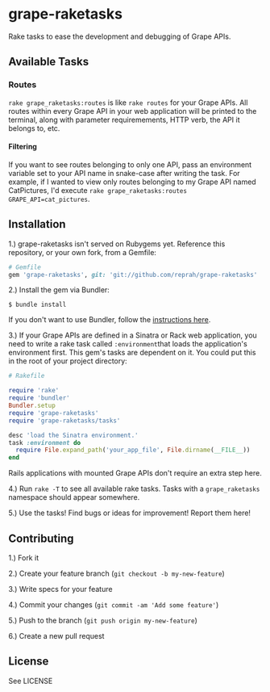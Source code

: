 # grape-raketasks

Rake tasks to ease the development and debugging of Grape APIs.

## Available Tasks

### Routes

`rake grape_raketasks:routes` is like `rake routes` for your Grape APIs. All routes within every Grape API in your web application will be printed to the terminal, along with parameter requiremements, HTTP verb, the API it belongs to, etc.

#### Filtering

If you want to see routes belonging to only one API, pass an environment variable set to your API name in snake-case after writing the task. For example, if I wanted to view only routes belonging to my Grape API named CatPictures, I'd execute `rake grape_raketasks:routes GRAPE_API=cat_pictures`.

## Installation

1.) grape-raketasks isn't served on Rubygems yet. Reference this repository, or your own fork, from a Gemfile:

```ruby
# Gemfile
gem 'grape-raketasks', git: 'git://github.com/reprah/grape-raketasks'
```

2.) Install the gem via Bundler:

```shell
$ bundle install
```
If you don't want to use Bundler, follow the [instructions here](http://ruby.about.com/od/advancedruby/a/gitgem.htm).

3.) If your Grape APIs are defined in a Sinatra or Rack web application, you need to write a rake task called `:environment`that loads the application's environment first. This gem's tasks are dependent on it. You could put this in the root of your project directory:

```ruby
# Rakefile

require 'rake'
require 'bundler' 
Bundler.setup
require 'grape-raketasks'
require 'grape-raketasks/tasks'

desc 'load the Sinatra environment.'
task :environment do
  require File.expand_path('your_app_file', File.dirname(__FILE__))
end
```
Rails applications with mounted Grape APIs don't require an extra step here.

4.) Run `rake -T` to see all available rake tasks. Tasks with a `grape_raketasks` namespace should appear somewhere.

5.) Use the tasks! Find bugs or ideas for improvement! Report them here!

## Contributing

1.) Fork it

2.) Create your feature branch (`git checkout -b my-new-feature`)

3.) Write specs for your feature

4.) Commit your changes (`git commit -am 'Add some feature'`)

5.) Push to the branch (`git push origin my-new-feature`)

6.) Create a new pull request

## License

See LICENSE
